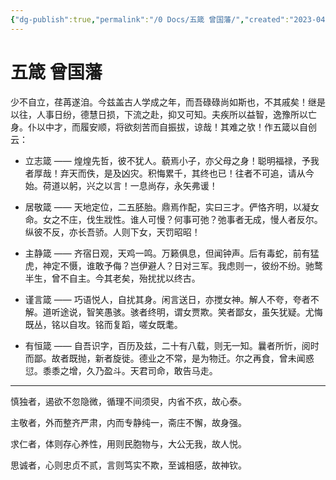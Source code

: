 ```yaml
---
{"dg-publish":true,"permalink":"/0 Docs/五箴 曾国藩/","created":"2023-04-20T22:29:06.345+08:00","updated":"2023-05-22T16:43:44.771+08:00"}
---
```


# 五箴 曾国藩

少不自立，荏苒遂洎。今兹盖古人学成之年，而吾碌碌尚如斯也，不其戚矣！继是以往，人事日纷，德慧日损，下流之赴，抑又可知。夫疾所以益智，逸豫所以亡身。仆以中才，而履安顺，将欲刻苦而自振拔，谅哉！其难之欤！作五箴以自创云：

- 立志箴 —— 煌煌先哲，彼不犹人。藐焉小子，亦父母之身！聪明福禄，予我者厚哉！弃天而佚，是及凶灾。积悔累千，其终也已！往者不可追，请从今始。荷道以躬，兴之以言！一息尚存，永矢弗谖！

- 居敬箴 —— 天地定位，二五胚胎。鼎焉作配，实曰三才。俨恪齐明，以凝女命。女之不庄，伐生戕性。谁人可慢？何事可弛？弛事者无成，慢人者反尔。纵彼不反，亦长吾骄。人则下女，天罚昭昭！

- 主静箴 —— 齐宿日观，天鸡一鸣。万籁俱息，但闻钟声。后有毒蛇，前有猛虎，神定不慑，谁敢予侮？岂伊避人？日对三军。我虑则一，彼纷不纷。驰鹜半生，曾不自主。今其老矣，殆扰扰以终古。

- 谨言箴 —— 巧语悦人，自扰其身。闲言送日，亦搅女神。解人不夸，夸者不解。道听途说，智笑愚骇。骇者终明，谓女贾欺。笑者鄙女，虽矢犹疑。尤悔既丛，铭以自攻。铭而复蹈，嗟女既耄。

- 有恒箴 —— 自吾识字，百历及兹，二十有八载，则无一知。曩者所忻，阅时而鄙。故者既抛，新者旋徙。德业之不常，是为物迁。尔之再食，曾未闻惑愆。黍黍之增，久乃盈斗。天君司命，敢告马走。

---

慎独者，遏欲不忽隐微，循理不间须臾，内省不疚，故心泰。

主敬者，外而整齐严肃，内而专静纯一，斋庄不懈，故身强。

求仁者，体则存心养性，用则民胞物与，大公无我，故人悦。

思诚者，心则忠贞不贰，言则笃实不欺，至诚相感，故神钦。   